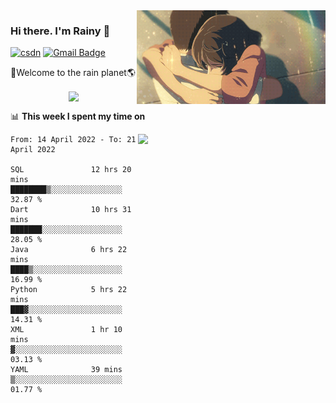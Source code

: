 <img  align='right' height="150" src="https://github.com/LikeRainDay/LikeRainDay/blob/master/pic/img_rain_1.gif?raw=true">



### Hi there. I'm Rainy :lemon:

[![csdn](https://img.shields.io/badge/-csdn-c14438?style=flat-square&logo=c&logoColor=white)](https://blog.csdn.net/qq_15807167)
[![Gmail Badge](https://img.shields.io/badge/-gmail-c14438?style=flat-square&logo=Gmail&logoColor=white&link=mailto:houshuai0816@gmail.com)](mailto:houshuai0816@gmail.com)

🚀Welcome to the rain planet🌎

<center>
<img align='center'  src="https://source.unsplash.com/random/1200x600">
</center>

📊 **This week I spent my time on**

<img align='right'   width="300" src="https://github-readme-stats.vercel.app/api?username=LikeRainDay&show_icons=true&title_color=fff&icon_color=79ff97&text_color=9f9f9f&bg_color=151515">

<!--START_SECTION:waka-->

```text
From: 14 April 2022 - To: 21 April 2022

SQL               12 hrs 20 mins  ████████▒░░░░░░░░░░░░░░░░   32.87 %
Dart              10 hrs 31 mins  ███████░░░░░░░░░░░░░░░░░░   28.05 %
Java              6 hrs 22 mins   ████▒░░░░░░░░░░░░░░░░░░░░   16.99 %
Python            5 hrs 22 mins   ███▓░░░░░░░░░░░░░░░░░░░░░   14.31 %
XML               1 hr 10 mins    ▓░░░░░░░░░░░░░░░░░░░░░░░░   03.13 %
YAML              39 mins         ▒░░░░░░░░░░░░░░░░░░░░░░░░   01.77 %
```

<!--END_SECTION:waka-->
